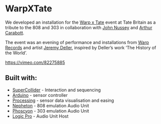 WarpXTate
=========

We developed an installation for the [Warp x Tate](http://www.warp-x-tate.net) event at Tate Britain as a tribute to the 808 and 303 in collaboration with [John Nussey](http://johnnussey.com/) and [Arthur Carabott](http://www.arthurcarabott.com). 

The event was an evening of performance and installations from [Warp Records](http://www.warp.net) and artist [Jeremy Deller](http://www.jeremydeller.org/), inspired by Deller’s work ‘The History of the World’.

https://vimeo.com/82275885

## Built with:

- [SuperCollider](http://supercollider.github.io/) - Interaction and sequencing
- [Arduino](http://www.arduino.cc/) - sensor controller
- [Processing](https://www.processing.org/) - sensor data visualisation and easing
- [Nepheton](http://www.d16.pl/nepheton) - 808 emulation Audio Unit
- [Phoscyon](http://www.d16.pl/index.php?menu=10) - 303 emulation Audio Unit
- [Logic Pro](https://www.apple.com/uk/logic-pro/) - Audio Unit Host